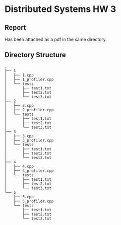# Distributed Systems HW 3

## Report

Has been attached as a pdf in the same directory.

## Directory Structure

```
.
├── 1
│   ├── 1.cpp
│   ├── 1_profiler.cpp
│   └── tests
│       ├── test1.txt
│       ├── test2.txt
│       └── test3.txt
├── 2
│   ├── 2.cpp
│   ├── 2_profiler.cpp
│   └── tests
│       ├── test1.txt
│       ├── test2.txt
│       └── test3.txt
├── 3
│   ├── 3.cpp
│   ├── 3_profiler.cpp
│   └── tests
│       ├── test1.txt
│       ├── test2.txt
│       └── test3.txt
├── 4
│   ├── 4.cpp
│   ├── 4_profiler.cpp
│   └── tests
│       ├── test1.txt
│       ├── test2.txt
│       └── test3.txt
└── 5
    ├── 5.cpp
    ├── 5_profiler.cpp
    └── tests
        ├── test1.txt
        ├── test2.txt
        └── test3.txt
```
